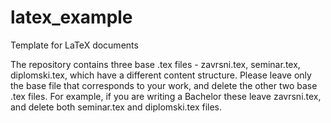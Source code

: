 # latex_example
Template for LaTeX documents

The repository contains three base .tex files - zavrsni.tex, seminar.tex, diplomski.tex, which have a different content structure. 
Please leave only the base file that corresponds to your work, and delete the other two base .tex files. For example, if you are 
writing a Bachelor these leave zavrsni.tex, and delete both seminar.tex and diplomski.tex files.
